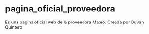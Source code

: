 # pagina_oficial_proveedora
Es una pagina oficial web de la proveedora Mateo. Creada por Duvan Quintero

